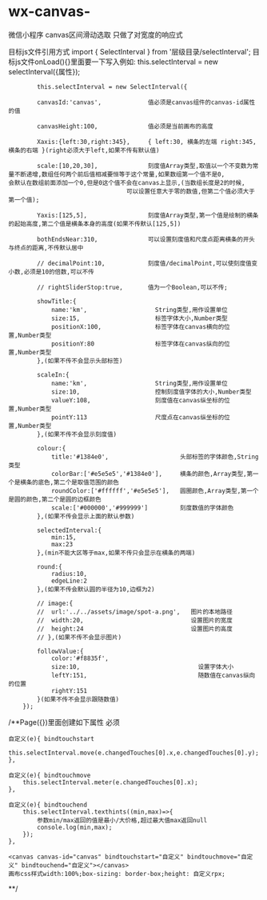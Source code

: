 # wx-canvas-

微信小程序 canvas区间滑动选取 只做了对宽度的响应式

目标js文件引用方式 import { SelectInterval } from '层级目录/selectInterval';
目标js文件onLoad(){}里面要一下写入例如: this.selectInterval = new selectInterval({属性});



			this.selectInterval = new SelectInterval({

			canvasId:'canvas',             值必须是canvas组件的canvas-id属性的值
			
			canvasHeight:100,              值必须是当前画布的高度
			
			Xaxis:{left:30,right:345},     { left:30, 横条的左端 right:345, 横条的右端 }(right必须大于left,如果不传有默认值)
			
			scale:[10,20,30],              刻度值Array类型,取值以一个不变数为常量不断递增,数组任何两个前后值相减要恒等于这个常量,如果数组第一个值不是0,                                      会默认在数组前面添加一个0,但是0这个值不会在canvas上显示,(当数组长度是2的时候,
                                     可以设置任意大于零的数值,但第二个值必须大于第一个值);
																		 
			Yaxis:[125,5],                 刻度值Array类型,第一个值是绘制的横条的起始高度,第二个值是横条本身的高度(如果不传默认[125,5])
			
			bothEndsNear:310,              可以设置刻度值和尺度点距离横条的开头与终点的距离,不传默认居中
			
			// decimalPoint:10,            刻度值/decimalPoint,可以使刻度值变小数,必须是10的倍数,可以不传
			
			// rightSliderStop:true,       值为一个Boolean,可以不传;
			
			showTitle:{
				name:'km',                   String类型,用作设置单位
				size:15,                     标签字体大小,Number类型
				positionX:100,               标签字体在canvas横向的位置,Number类型
				positionY:80                 标签字体在canvas纵向的位置,Number类型
			},(如果不传不会显示头部标签)
			
			scaleIn:{
				name:'km',                   String类型,用作设置单位
				size:10,                     控制刻度值字体的大小,Number类型
				valueY:108,                  刻度值在canvas纵坐标的位置,Number类型
				pointY:113                   尺度点在canvas纵坐标的位置,Number类型
			},(如果不传不会显示刻度值)
			
			colour:{
				title:'#1384e0',                    头部标签的字体颜色,String类型
				colorBar:['#e5e5e5','#1384e0'],     横条的颜色,Array类型,第一个是横条的底色,第二个是取值范围的颜色
				roundColor:['#ffffff','#e5e5e5'],   圆圈颜色,Array类型,第一个是圆的颜色,第二个是圆的边框颜色
				scale:['#000000','#999999']         刻度数值的字体颜色
			},(如果不传会显示上面的默认参数)
			
			selectedInterval:{
				min:15,
				max:23 
			},(min不能大区等于max,如果不传只会显示在横条的两端)
			
			round:{
				radius:10,
				edgeLine:2
			},(如果不传会默认圆的半径为10,边框为2)
			
			// image:{
			// 	url:'../../assets/image/spot-a.png',   图片的本地路径
			// 	width:20,                              设置图片的宽度
			// 	height:24                              设置图片的高度
			// },(如果不传不会显示图片)
			
			followValue:{
 				color:'#f8835f',
 				size:10,                                 设置字体大小
 				leftY:151,                               随数值在canvas纵向的位置
 				rightY:151
 			}(如果不传不会显示跟随数值)
		});
		
 /**Page({})里面创建如下属性 必须
 
 	自定义(e){ bindtouchstart
		this.selectInterval.move(e.changedTouches[0].x,e.changedTouches[0].y);
	},
	
	自定义(e){ bindtouchmove
		this.selectInterval.meter(e.changedTouches[0].x);
	},
	
	自定义(e){ bindtouchend
		this.selectInterval.texthints((min,max)=>{
			参数min/max返回的值是最小/大价格,超过最大值max返回null
			console.log(min,max);
		});
	},

 	<canvas canvas-id="canvas" bindtouchstart="自定义" bindtouchmove="自定义" bindtouchend="自定义"></canvas>
 	画布css样式width:100%;box-sizing: border-box;height: 自定义rpx;
 **/

